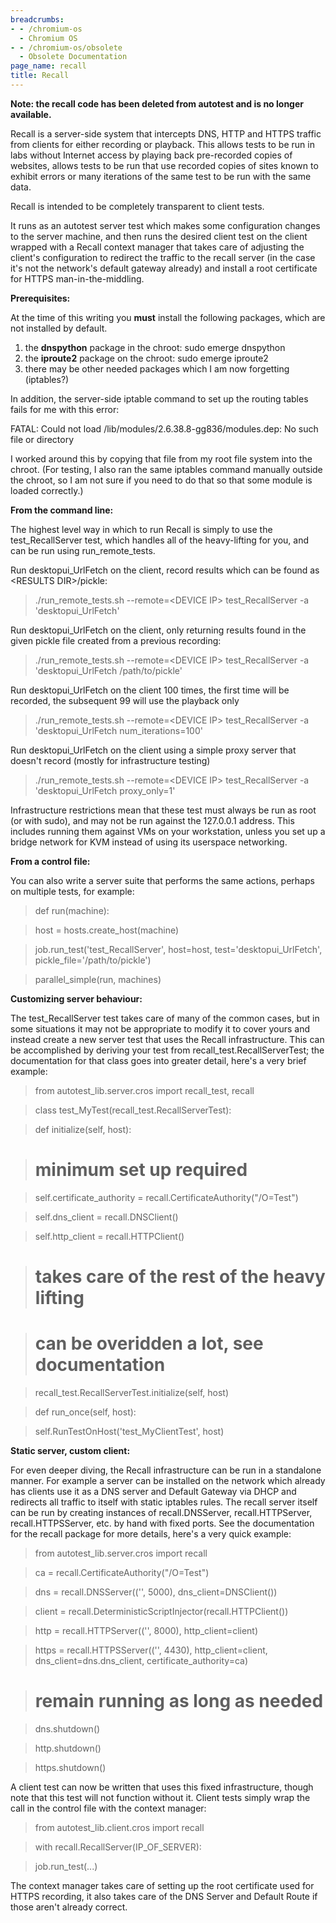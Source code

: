 ```yaml
---
breadcrumbs:
- - /chromium-os
  - Chromium OS
- - /chromium-os/obsolete
  - Obsolete Documentation
page_name: recall
title: Recall
---
```


**Note: the recall code has been deleted from autotest and is no longer
available.**

Recall is a server-side system that intercepts DNS, HTTP and HTTPS traffic from
clients for either recording or playback. This allows tests to be run in labs
without Internet access by playing back pre-recorded copies of websites, allows
tests to be run that use recorded copies of sites known to exhibit errors or
many iterations of the same test to be run with the same data.

Recall is intended to be completely transparent to client tests.

It runs as an autotest server test which makes some configuration changes to the
server machine, and then runs the desired client test on the client wrapped with
a Recall context manager that takes care of adjusting the client's configuration
to redirect the traffic to the recall server (in the case it's not the network's
default gateway already) and install a root certificate for HTTPS
man-in-the-middling.

**Prerequisites:**

At the time of this writing you **must** install the following packages, which
are not installed by default.

1.  the **dnspython** package in the chroot: sudo emerge dnspython
2.  the **iproute2** package on the chroot: sudo emerge iproute2
3.  there may be other needed packages which I am now forgetting
            (iptables?)

In addition, the server-side iptable command to set up the routing tables fails
for me with this error:

FATAL: Could not load /lib/modules/2.6.38.8-gg836/modules.dep: No such file or
directory

I worked around this by copying that file from my root file system into the
chroot. (For testing, I also ran the same iptables command manually outside the
chroot, so I am not sure if you need to do that so that some module is loaded
correctly.)

**From the command line:**

The highest level way in which to run Recall is simply to use the
test_RecallServer test, which handles all of the heavy-lifting for you, and can
be run using run_remote_tests.

Run desktopui_UrlFetch on the client, record results which can be found as
&lt;RESULTS DIR&gt;/pickle:

> ./run_remote_tests.sh --remote=&lt;DEVICE IP&gt; test_RecallServer -a
> 'desktopui_UrlFetch'

Run desktopui_UrlFetch on the client, only returning results found in the given
pickle file created from a previous recording:

> ./run_remote_tests.sh --remote=&lt;DEVICE IP&gt; test_RecallServer -a
> 'desktopui_UrlFetch /path/to/pickle'

Run desktopui_UrlFetch on the client 100 times, the first time will be recorded,
the subsequent 99 will use the playback only

> ./run_remote_tests.sh --remote=&lt;DEVICE IP&gt; test_RecallServer -a
> 'desktopui_UrlFetch num_iterations=100'

Run desktopui_UrlFetch on the client using a simple proxy server that doesn't
record (mostly for infrastructure testing)

> ./run_remote_tests.sh --remote=&lt;DEVICE IP&gt; test_RecallServer -a
> 'desktopui_UrlFetch proxy_only=1'

Infrastructure restrictions mean that these test must always be run as root (or
with sudo), and may not be run against the 127.0.0.1 address. This includes
running them against VMs on your workstation, unless you set up a bridge network
for KVM instead of using its userspace networking.

**From a control file:**

You can also write a server suite that performs the same actions, perhaps on
multiple tests, for example:

> def run(machine):

> host = hosts.create_host(machine)

> job.run_test('test_RecallServer', host=host, test='desktopui_UrlFetch',
> pickle_file='/path/to/pickle')

> parallel_simple(run, machines)

**Customizing server behaviour:**

The test_RecallServer test takes care of many of the common cases, but in some
situations it may not be appropriate to modify it to cover yours and instead
create a new server test that uses the Recall infrastructure. This can be
accomplished by deriving your test from recall_test.RecallServerTest; the
documentation for that class goes into greater detail, here's a very brief
example:

> from autotest_lib.server.cros import recall_test, recall

> class test_MyTest(recall_test.RecallServerTest):

> def initialize(self, host):

> # minimum set up required

> self.certificate_authority = recall.CertificateAuthority("/O=Test")

> self.dns_client = recall.DNSClient()

> self.http_client = recall.HTTPClient()

> # takes care of the rest of the heavy lifting

> # can be overidden a lot, see documentation

> recall_test.RecallServerTest.initialize(self, host)

> def run_once(self, host):

> self.RunTestOnHost('test_MyClientTest', host)

**Static server, custom client:**

For even deeper diving, the Recall infrastructure can be run in a standalone
manner. For example a server can be installed on the network which already has
clients use it as a DNS server and Default Gateway via DHCP and redirects all
traffic to itself with static iptables rules. The recall server itself can be
run by creating instances of recall.DNSServer, recall.HTTPServer,
recall.HTTPSServer, etc. by hand with fixed ports. See the documentation for the
recall package for more details, here's a very quick example:

> from autotest_lib.server.cros import recall

> ca = recall.CertificateAuthority("/O=Test")

> dns = recall.DNSServer(('', 5000), dns_client=DNSClient())

> client = recall.DeterministicScriptInjector(recall.HTTPClient())

> http = recall.HTTPServer(('', 8000), http_client=client)

> https = recall.HTTPSServer(('', 4430), http_client=client,
> dns_client=dns.dns_client, certificate_authority=ca)

> # remain running as long as needed

> dns.shutdown()

> http.shutdown()

> https.shutdown()

A client test can now be written that uses this fixed infrastructure, though
note that this test will not function without it. Client tests simply wrap the
call in the control file with the context manager:

> from autotest_lib.client.cros import recall

> with recall.RecallServer(IP_OF_SERVER):

> job.run_test(...)

The context manager takes care of setting up the root certificate used for HTTPS
recording, it also takes care of the DNS Server and Default Route if those
aren't already correct.